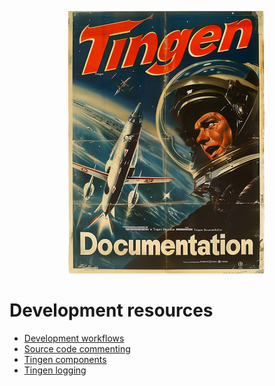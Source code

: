 <!-- u250114 -->

<div align="center">

![logo](/.github/image/logo/TingenDocumentation_logo_320x420.png)

</div>

# Development resources

* [Development workflows](./development-workflows.md)
* [Source code commenting](source-code-comments.md)
* [Tingen components](./tingen-components.md)
* [Tingen logging](tingen-logging.md)
